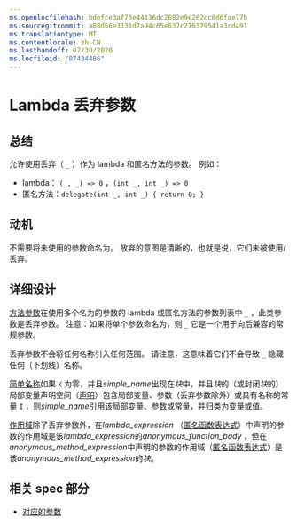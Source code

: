 ```yaml
---
ms.openlocfilehash: bdefce3af78e44136dc2682e9e262cc8d6fae77b
ms.sourcegitcommit: a88d56e3131d7a94c65e637c276379541a3cd491
ms.translationtype: MT
ms.contentlocale: zh-CN
ms.lasthandoff: 07/30/2020
ms.locfileid: "87434486"
---
```

# <a name="lambda-discard-parameters"></a>Lambda 丢弃参数

## <a name="summary"></a>总结

允许使用丢弃（ `_` ）作为 lambda 和匿名方法的参数。
例如：
- lambda： `(_, _) => 0` ，`(int _, int _) => 0`
- 匿名方法：`delegate(int _, int _) { return 0; }`

## <a name="motivation"></a>动机

不需要将未使用的参数命名为。 放弃的意图是清晰的，也就是说，它们未被使用/丢弃。

## <a name="detailed-design"></a>详细设计

[方法参数](https://github.com/dotnet/csharplang/blob/master/spec/classes.md#method-parameters)在使用多个名为的参数的 lambda 或匿名方法的参数列表中 `_` ，此类参数是丢弃参数。
注意：如果将单个参数命名为，则 `_` 它是一个用于向后兼容的常规参数。

丢弃参数不会将任何名称引入任何范围。
请注意，这意味着它们不会导致 `_` 隐藏任何（下划线）名称。

[简单名称](../../spec/expressions.md#simple-names)如果 `K` 为零，并且*simple_name*出现在*块*中，并且*块*的（或封闭*块*的）局部变量声明空间（[声明](../../spec/basic-concepts.md#declarations)）包含局部变量、参数（丢弃参数除外）或具有名称的常量 `I` ，则*simple_name*引用该局部变量、参数或常量，并归类为变量或值。

[作用域](../../spec/basic-concepts.md#scopes)除了丢弃参数外，在*lambda_expression* （[匿名函数表达式](../../spec/expressions.md#anonymous-function-expressions)）中声明的参数的作用域是该*lambda_expression*的*anonymous_function_body* ，但在*anonymous_method_expression*中声明的参数的作用域（[匿名函数表达式](../../spec/expressions.md#anonymous-function-expressions)）是该*anonymous_method_expression*的*块*。

## <a name="related-spec-sections"></a>相关 spec 部分
- [对应的参数](../../spec/expressions.md#corresponding-parameters)
